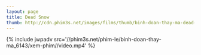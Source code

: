 ```yaml
---
layout: page
title: Dead Snow
thumb: http://cdn.phim3s.net/images/films/thumb/binh-doan-thay-ma-dead-snow-2009.jpg
---
```

{% include jwpadv src='//phim3s.net/phim-le/binh-doan-thay-ma_6143/xem-phim//video.mp4' %}